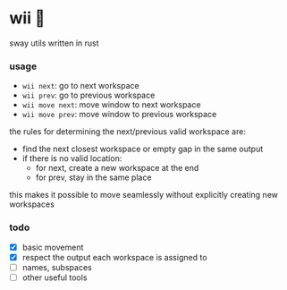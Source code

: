 # wii 🌳

sway utils written in rust

### usage

- `wii next`: go to next workspace
- `wii prev`: go to previous workspace
- `wii move next`: move window to next workspace
- `wii move prev`: move window to previous workspace

the rules for determining the next/previous valid workspace are:

- find the next closest workspace or empty gap in the same output
- if there is no valid location:
  - for next, create a new workspace at the end
  - for prev, stay in the same place

this makes it possible to move seamlessly without explicitly creating new workspaces

### todo

- [x] basic movement
- [x] respect the output each workspace is assigned to
- [ ] names, subspaces
- [ ] other useful tools
